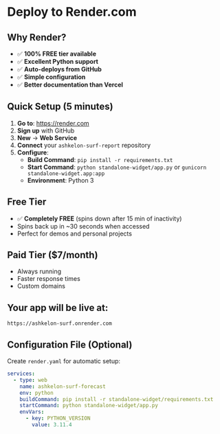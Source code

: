 # Deploy to Render.com

## Why Render?
- ✅ **100% FREE tier available**
- ✅ **Excellent Python support**
- ✅ **Auto-deploys from GitHub**
- ✅ **Simple configuration**
- ✅ **Better documentation than Vercel**

## Quick Setup (5 minutes)

1. **Go to**: https://render.com
2. **Sign up** with GitHub
3. **New** → **Web Service**
4. **Connect** your `ashkelon-surf-report` repository
5. **Configure**:
   - **Build Command**: `pip install -r requirements.txt`
   - **Start Command**: `python standalone-widget/app.py` or `gunicorn standalone-widget.app:app`
   - **Environment**: Python 3

## Free Tier
- ✅ **Completely FREE** (spins down after 15 min of inactivity)
- Spins back up in ~30 seconds when accessed
- Perfect for demos and personal projects

## Paid Tier ($7/month)
- Always running
- Faster response times
- Custom domains

## Your app will be live at:
`https://ashkelon-surf.onrender.com`

## Configuration File (Optional)

Create `render.yaml` for automatic setup:

```yaml
services:
  - type: web
    name: ashkelon-surf-forecast
    env: python
    buildCommand: pip install -r standalone-widget/requirements.txt
    startCommand: python standalone-widget/app.py
    envVars:
      - key: PYTHON_VERSION
        value: 3.11.4
```
